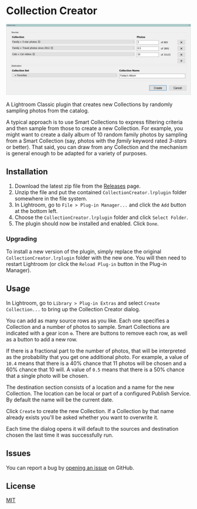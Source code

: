 # Collection Creator

![Example Collection Creator dialog](docs/images/banner.png)

A Lightroom Classic plugin that creates new Collections by randomly sampling photos from the catalog.

A typical approach is to use Smart Collections to express filtering criteria and then sample from those to create a new Collection. For example, you might want to create a daily album of 10 random family photos by sampling from a Smart Collection (say, photos with the *family* keyword rated *3-stars* or better). That said, you can draw from any Collection and the mechanism is general enough to be adapted for a variety of purposes.

## Installation

1.  Download the latest zip file from the [Releases](https://github.com/marfire/CollectionCreator/releases/) page.
2.  Unzip the file and put the contained `CollectionCreator.lrplugin` folder somewhere in the file system.
3.  In Lightroom, go to `File > Plug-in Manager...` and click the `Add` button at the bottom left.
6.  Choose the `CollectionCreator.lrplugin` folder and click `Select Folder`.
8.  The plugin should now be installed and enabled. Click `Done`.

### Upgrading

To install a new version of the plugin, simply replace the original `CollectionCreator.lrplugin` folder with the new one. You will then need to restart Lightroom (or click the `Reload Plug-in` button in the Plug-in Manager).

## Usage

In Lightroom, go to `Library > Plug-in Extras` and select `Create Collection...` to bring up the Collection Creator dialog.

You can add as many source rows as you like. Each one specifies a Collection and a number of photos to sample. Smart Collections are indicated with a gear icon `⚙`. There are buttons to remove each row, as well as a button to add a new row.

If there is a fractional part to the number of photos, that will be interpreted as the probability that you get one additional photo. For example, a value of `10.4` means that there is a 40% chance that 11 photos will be chosen and a 60% chance that 10 will. A value of `0.5` means that there is a 50% chance that a single photo will be chosen.

The destination section consists of a location and a name for the new Collection. The location can be local or part of a configured Publish Service. By default the name will be the current date.

Click `Create` to create the new Collection. If a Collection by that name already exists you'll be asked whether you want to overwrite it.

Each time the dialog opens it  will default to the sources and destination chosen the last time it was successfully run.

## Issues
You can report a bug by [opening an issue](https://github.com/marfire/CollectionCreator/issues) on GitHub.

## License

[MIT](LICENSE.md)